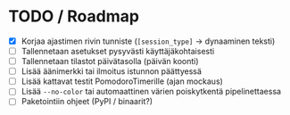 # TODO / Roadmap

- [x] Korjaa ajastimen rivin tunniste (`[session_type]` → dynaaminen teksti)
- [ ] Tallennetaan asetukset pysyvästi käyttäjäkohtaisesti
- [ ] Tallennetaan tilastot päivätasolla (päivän koonti)
- [ ] Lisää äänimerkki tai ilmoitus istunnon päättyessä
- [ ] Lisää kattavat testit PomodoroTimerille (ajan mockaus)
- [ ] Lisää `--no-color` tai automaattinen värien poiskytkentä pipelinettaessa
- [ ] Paketointiin ohjeet (PyPI / binaarit?)
